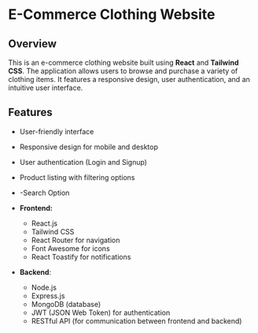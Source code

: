# E-Commerce Clothing Website

## Overview

This is an e-commerce clothing website built using **React** and **Tailwind CSS**. The application allows users to browse and purchase a variety of clothing items. It features a responsive design, user authentication, and an intuitive user interface.

## Features

- User-friendly interface
- Responsive design for mobile and desktop
- User authentication (Login and Signup)
- Product listing with filtering options
- -Search Option
- **Frontend:**
  - React.js
  - Tailwind CSS
  - React Router for navigation
  - Font Awesome for icons
  - React Toastify for notifications

 - **Backend**:
   - Node.js
   - Express.js
   - MongoDB (database)
   - JWT (JSON Web Token) for authentication
   - RESTful API (for communication between frontend and backend)

